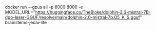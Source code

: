 
docker run --gpus all -p 8000:8000 -e MODEL_URL="https://huggingface.co/TheBloke/dolphin-2.6-mistral-7B-dpo-laser-GGUF/resolve/main/dolphin-2.0-mistral-7b.Q5_K_S.gguf" brainstems-jedai-lite
